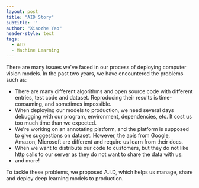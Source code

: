 ```yaml
---
layout: post
title: "AID Story"
subtitle: ''
author: "Xiaozhe Yao"
header-style: text
tags:
  - AID
  - Machine Learning
---
```


There are many issues we've faced in our process of deploying computer vision models. In the past two years, we have encountered the problems such as:

* There are many different algorithms and open source code with different entries, test code and dataset. Reproducing their results is time-consuming, and sometimes impossible.
* When deploying our models to production, we need several days debugging with our program, environment, dependencies, etc. It cost us too much time than we expected. 
* We're working on an annotating platform, and the platform is supposed to give suggestions on dataset. However, the apis from Google, Amazon, Microsoft are different and require us learn from their docs.
* When we want to distribute our code to customers, but they do not like http calls to our server as they do not want to share the data with us.
* and more!

To tackle these problems, we proposed A.I.D, which helps us manage, share and deploy deep learning models to production.